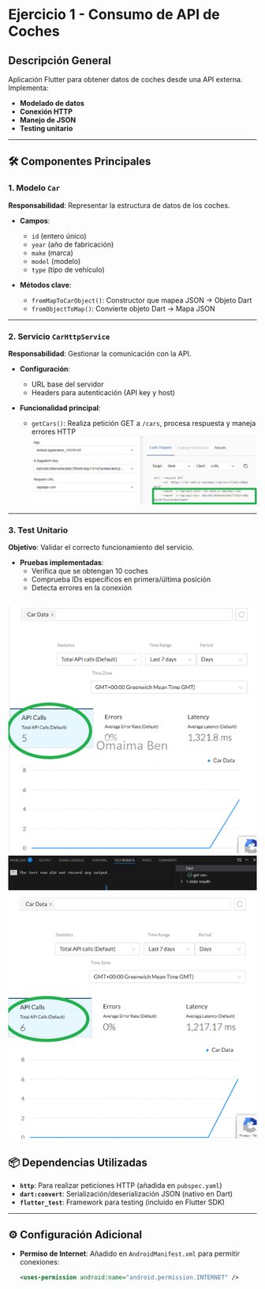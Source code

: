 # Ejercicio 1 - Consumo de API de Coches

## Descripción General
Aplicación Flutter para obtener datos de coches desde una API externa. Implementa:  
- **Modelado de datos**  
- **Conexión HTTP**  
- **Manejo de JSON**  
- **Testing unitario**

---

## 🛠 Componentes Principales

### 1. Modelo `Car`
**Responsabilidad**: Representar la estructura de datos de los coches.  
- **Campos**:  
  - `id` (entero único)  
  - `year` (año de fabricación)  
  - `make` (marca)  
  - `model` (modelo)  
  - `type` (tipo de vehículo)  

- **Métodos clave**:  
  - `fromMapToCarObject()`: Constructor que mapea JSON → Objeto Dart  
  - `fromObjectToMap()`: Convierte objeto Dart → Mapa JSON  

---

### 2. Servicio `CarHttpService`
**Responsabilidad**: Gestionar la comunicación con la API.  

- **Configuración**:  
  - URL base del servidor  
  - Headers para autenticación (API key y host)  

- **Funcionalidad principal**:  
  - `getCars()`: Realiza petición GET a `/cars`, procesa respuesta y maneja errores HTTP  
![alt text](image-3.png)
---

### 3. Test Unitario
**Objetivo**: Validar el correcto funcionamiento del servicio.  

- **Pruebas implementadas**:  
  - Verifica que se obtengan 10 coches  
  - Comprueba IDs específicos en primera/última posición  
  - Detecta errores en la conexión  



![alt text](image-5.png)
![alt text](image.png)
![alt text](image-4.png)
---

## 📦 Dependencias Utilizadas
- **`http`**: Para realizar peticiones HTTP (añadida en `pubspec.yaml`)  
- **`dart:convert`**: Serialización/deserialización JSON (nativo en Dart)  
- **`flutter_test`**: Framework para testing (incluido en Flutter SDK)  

---

## ⚙ Configuración Adicional
- **Permiso de Internet**: Añadido en `AndroidManifest.xml` para permitir conexiones:  
  ```xml
  <uses-permission android:name="android.permission.INTERNET" />